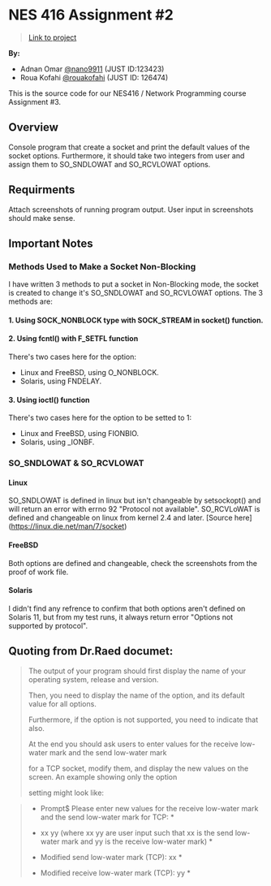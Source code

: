# NES 416 Assignment #2
>[Link to project](https://github.com/nano9911/NES416-Assignments/tree/main/Assignment-3)

**By:**
- Adnan Omar [@nano9911](https://github.com/nano9911) (JUST ID:123423)
- Roua Kofahi [@rouakofahi](https://github.com/rouakofahi) (JUST ID: 126474)

This is the source code for our NES416 / Network Programming course Assignment #3.

## Overview
Console program that create a socket and print the default values of the socket options. Furthermore, it
should take two integers from user and assign them to SO_SNDLOWAT and SO_RCVLOWAT options.

## Requirments
Attach screenshots of running program output. User input in screenshots should make sense.

## Important Notes
### Methods Used to Make a Socket Non-Blocking
I have written 3 methods to put a socket in Non-Blocking mode, the socket is created to change it's SO_SNDLOWAT and SO_RCVLOWAT options.
The 3 methods are:
#### 1. Using SOCK_NONBLOCK type with SOCK_STREAM in socket() function.
#### 2. Using fcntl() with F_SETFL function
There's two cases here for the option:
- Linux and FreeBSD, using O_NONBLOCK.
- Solaris, using FNDELAY.
#### 3. Using ioctl() function
There's two cases here for the option to be setted to 1:
- Linux and FreeBSD, using FIONBIO.
- Solaris, using \_IONBF.

### SO_SNDLOWAT & SO_RCVLOWAT
#### Linux
SO_SNDLOWAT is defined in linux but isn't changeable by setsockopt() and will return an error with errno 92 "Protocol not available".
SO_RCVLoWAT is defined and changeable on linux from kernel 2.4 and later. [Source here] (https://linux.die.net/man/7/socket)
#### FreeBSD
Both options are defined and changeable, check the screenshots from the proof of work file.
#### Solaris
I didn't find any refrence to confirm that both options aren't defined on Solaris 11, but from my test runs, it always return error "Options not supported by protocol".

## Quoting from Dr.Raed documet:
> The output of your program should first display the name of your operating system, release and version.
> 
> Then, you need to display the name of the option, and its default value for all options.
> 
> Furthermore, if the option is not supported, you need to indicate that also.
> 
> At the end you should ask users to enter values for the receive low-water mark and the send low-water mark
> 
> for a TCP socket, modify them, and display the new values on the screen. An example showing only the option
> 
> setting might look like:

> * Prompt$ Please enter new values for the receive low-water mark and the send low-water mark for TCP: *
>
> * xx yy (where xx yy are user input such that xx is the send low-water mark and yy is the receive low-water mark) *
>
> * Modified send low-water mark (TCP): xx *
>
> * Modified receive low-water mark (TCP): yy *
